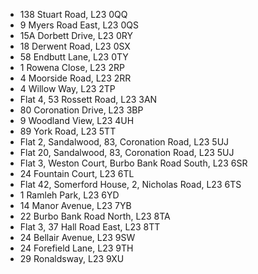 * 138 Stuart Road, L23 0QQ
* 9 Myers Road East, L23 0QS
* 15A Dorbett Drive, L23 0RY
* 18 Derwent Road, L23 0SX
* 58 Endbutt Lane, L23 0TY
* 1 Rowena Close, L23 2RP
* 4 Moorside Road, L23 2RR
* 4 Willow Way, L23 2TP
* Flat 4, 53 Rossett Road, L23 3AN
* 80 Coronation Drive, L23 3BP
* 9 Woodland View, L23 4UH
* 89 York Road, L23 5TT
* Flat 2, Sandalwood, 83, Coronation Road, L23 5UJ
* Flat 20, Sandalwood, 83, Coronation Road, L23 5UJ
* Flat 3, Weston Court, Burbo Bank Road South, L23 6SR
* 24 Fountain Court, L23 6TL
* Flat 42, Somerford House, 2, Nicholas Road, L23 6TS
* 1 Ramleh Park, L23 6YD
* 14 Manor Avenue, L23 7YB
* 22 Burbo Bank Road North, L23 8TA
* Flat 3, 37 Hall Road East, L23 8TT
* 24 Bellair Avenue, L23 9SW
* 24 Forefield Lane, L23 9TH
* 29 Ronaldsway, L23 9XU
